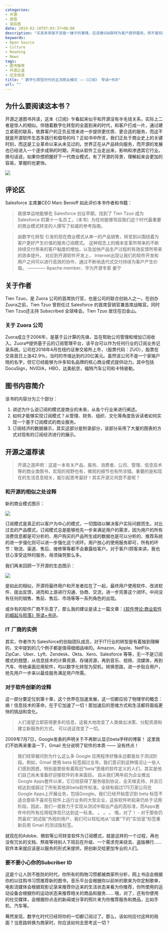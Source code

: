 ```yaml
---
categories:
- 开源
- 感悟
- 读后感
date: 2019-02-18T07:03:37+08:00
description: "买卖本来就不该是一锤子的事情，应该像SOA那样为客户提供服务，而不是将所有的事情都暴露给客户，这和开源有着异曲同工之妙！建立共生的生态系统，你中有我，我中有你的共同进化的健壮系统。所以，了解下一代商业模式，该书绝对不能错过。"
keywords:
- Open Source
- Culture
- Reading
- News
tags:
- 图书推荐
- 开源之道
- 论文阅读
title: " 数字化转型时代的主流商业模式 ——《订阅》 导读+书评"
url: ""
---
```


## 为什么要阅读这本书？

开源之道图书共读，这本《订阅》乍看起来似乎和开源没有半毛钱关系，实际上二者是惊人的相似。伴随着数字化转型的全面到来的时代，和客户打成一片，通过建立紧密的联系，依靠客户的正负反馈来进一步提供更优质、更合适的服务，而这不就是开源软件生态多践行和倡导的吗？正如书中所言，我们正处于商业史上的关键时刻，而这是工业革命以来从未见过的。世界正在从产品转向服务，而开源的发展也已经进入一个逐步成熟的时期，开始从软件工业走出来，影响和渗透其它行业。换句话说，如果你想把握好下一代商业模式，有了开源的背景，理解起来会更加的容易，掌握的也更快。

![](https://2utfff4d3dkt3biit53nsvep-wpengine.netdna-ssl.com/wp-content/uploads/2018/06/book_review.png)

## 评论区

Salesforce 主席兼CEO Marc Benioff 如此评价本书作者和书籍：

> 我很幸运地能够在 Salesforce 创业早期，找到了 Tien Tzuo 成为 Salesforce 的第十一名员工，（本书）为任何能够驾驭我们这个时代最重要的商业模式转变的人撰写了权威的参考指南。

> 由数字化转型 引发的现在商业模式从单一的产品销售，转变到以围绕着为客户更好产生价值的服务订阅模式。 这种观念上的根本变革所带来的不断持续交付带来的客户黏度的增加，以及加快产品生产过程的有效反馈所带来的效率提升。 对应到开源软件开发上， Internet出现让我们的软件开发和用户之间可以进行高效的协作，通过不断地迭代式交付持续为客户产生价值。  ———— Apache member、华为开源专家 姜宁

## 关于作者

Tien Tzuo，是 Zuora 公司的首席执行官，也是公司的联合创始人之一。在创办Zuora之前，Tien Tzuo 曾担任过 Salesforce 的首席营销官兼首席战略官。同时Tien Tzuo还主持 Subscribed 全球峰会。Tien Tzuo 居住在旧金山。

### 关于 Zuora 公司

Zuora成立于2006年，是基于云计算的先锋，旨在帮助公司管理和增加订阅收入。Zuora®提供基于云的订阅管理平台，该平台可以作为任何行业的订阅业务记录系统。公司在2018年4月在纽约证券交易所上市，（股票代码：ZUO），股票在交易首日上涨42.9％，当时的市值达到约20亿美元。虽然该公司不是一个家喻户晓的名字，但它已经能够为许多知名品牌的核心商业模式提供动力。其中包括DocuSign，NVIDIA，HBO，达美航空，福特汽车公司和卡特彼勒。

## 图书内容简介

该书的内容分为三个部分：

1. 讲述为什么说订阅的模式是商业的未来，从各个行业来进行阐述。
2. 如何才能够实现订阅模式？从管理、财务、组织、文化等角度告诉读者如何实现一个基于订阅模式的商业服务。
3. 订阅经济的数据展示，其实这部分是附录部分，该部分采用了大量的图表的方式对现有的订阅经济进行的展示。

## 开源之道荐读

> 开源之道声明：这是一本有关产品、服务、消费者、公司、管理、信息技术等的商业类图书，宏观的视野也有，微观的细节也有所涉猎。重要的是和现在的生活息息相关，能引起思考最好！其实开源又何尝不是呢？

### 和开源的相似之处诠释

新的商业模式图示：

![](https://www.zuora.com/wp-content/uploads/2018/05/dynamic.svg)

订阅模式是真正的以客户为中心的模式，一切围绕以解决客户实际问题而生。对比过去的产品模式，订阅模式总是能够抢先一步来满足用户的需求，因为用户的所有消费信息都是可分析的、用户购买的产品所生成的数据也是可以分析的、推荐系统的进一步强化则可以进一步强化这个闭环。用户放心的使用服务即可，所有的环节：物流、渠道、售后、维修等等都不会暴露给客户。对于客户/顾客来讲，我也甘心享受这样的服务，毋须操劳那么多。

我们再来回顾一下开源的生态图示：

![](images/book-reading/open_source_software_ecosystem.gif)

是如此的相似，开源将最终用户和开发者拉在了一起，最终用户使用软件、改进软件、提出反馈，进而和上游进行沟通、协商、交流，进一步完善这个闭环。中间没有任何的销售、售前、售后、市场等等一系列角色的出现。

或许有的软件厂商不乐意了，那么我的建议是读上一篇文章：[《软件悖论:商业软件的崛起与陨落》导读+书评](posts/paper_or_book_reading/the-software-paradox-book-review/)。

### IT 厂商的实例

其实，作者作为 Salesforce的创始团队成员，对于IT行业的转型是有着独到理解的，文中提到的几个例子都是值得细细品味的。Amazon、Apple、NetFlix、ZipCar、Uber、Lyft、Zendesk、Okta、Xero、Salesforce 等等，无一不是订阅模式的翘楚，从信息技术的计算资源、存储资源，再到音乐、视频、流媒体，再到汽车、传统桌面应用软件，均以数字化转型为契机，转换思路，进一步贴合用户，抢先用户一步来以最佳服务满足用户所需。

### 对于软件创新的诠释

这一部分要定位到第十章，这个世界在加速发展，这一切都应验了物理学的概念：熵！信息技术的革命，在于它加速了一切！那加速后的思维方式和生活都将面临更快的挑战和变化。

> 人们渴望立即获得更多的信息，这极大地改变了人类做出决策、分配资源和建立新服务的方式。 可以说这改变了一切。

2009年7月7日，Google发表的声明关于不再默认显示beta字样的博客！ 这里我们不妨再来重温一下，Gmail 充分说明了软件的本质 —— 没有终点！

> 我们经常被问到为什么这么多 Google 应用程序好像永远都是处于测试阶段。例如，Gmail 使用 beta 标签超过五年。我们意识到这种情况让一些人们感到困惑，特别是那些有着陈旧“beta”思维的软件定义的人们，其实是他们自己尚未准备好迎接软件的本来面目。
> 自从我们两年前为企业推出Google Apps套件以来，它已经获得了服务级别协议，全天候支持，并且已经达到或超过了所有其他非beta软件标准。全球有超过175万家公司在Google Apps上开展业务，包括Google。我们已经开始意识到 beta 标签不适合那些不喜欢在软件上运行业务的大型企业，这些软件听起来仍处于试用阶段。因此，我们一直致力于实现从测试中取出产品的高标准，而Apps套件中的所有应用程序现已达到这一标准。 。 。 。
> 哦，对了！ - 对于那些仍然喜欢“测试版”外观的用户，我们可以轻松地从“设置”下的“实验室”标签重新启用 Gmail 的测试版标签。

就现在的Adobe、微软等公司转变软件为订阅模式，就是这样的一个过程，再也没有冗长的文档、熬夜等待别人下班后在升级、一个需求兜来绕去、盗版横行...... 软件本来就应该是以服务的形式来提供，把创新交给更加专业的人们。

### 要不要小心你的Subcriber ID

这是个让人防不胜防的时代，你所有的购物习惯都被商家所分析，网上书店会根据你的以往购书习惯推荐新的图书，音乐平台会根据你以前听的歌来为你定制歌单，电影流媒体会根据观影记录来推荐你近来的生活状态来看为你推荐，你所使用的运动设备会根据你的运动状态来推荐相关的商品和服务...... 哦，对了，还有你使用的社交媒体，会根据你点击的新闻或分享的照片来为你推荐服务和商品，比如手机、汽车等。

蓦然发现，数字化时代已经将你的一切都订阅过了。那么，该如何应付这样的局面？当思路转换为商家时，你应该如何去思考这一切？
